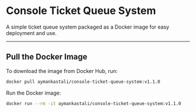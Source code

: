 # Console Ticket Queue System

A simple ticket queue system packaged as a Docker image for easy deployment and use.

---

## Pull the Docker Image

To download the image from Docker Hub, run:

```bash
docker pull aymankastali/console-ticket-queue-system:v1.1.0
```

Run the Docker image:

```bash
docker run --rm -it aymankastali/console-ticket-queue-system:v1.1.0
```
